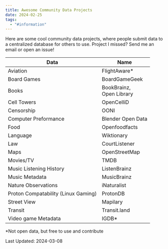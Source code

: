 ```yaml
---
title: Awesome Community Data Projects
date: 2024-02-25
tags:
  - "#information"
---
```

Here are some cool community data projects, where people submit data to a centralized database for others to use. Project I missed? Send me an email or open an issue!

| Data                                | Name                        |
| ----------------------------------- | --------------------------- |
| Aviation                            | FlightAware*                |
| Board Games                         | BoardGameGeek               |
| Books                               | BookBrainz,<br>Open Library |
| Cell Towers                         | OpenCelliD                  |
| Censorship                          | OONI                        |
| Computer Preformance                | Blender Open Data           |
| Food                                | Openfoodfacts               |
| Language                            | Wiktionary                  |
| Law                                 | CourtListener               |
| Maps                                | OpenStreetMap               |
| Movies/TV                           | TMDB                        |
| Music Listening History             | ListenBrainz                |
| Music Metadata                      | MusicBrainz                 |
| Nature Observations                 | iNaturalist                 |
| Proton Compatability (Linux Gaming) | ProtonDB                    |
| Street View                         | Mapilary                    |
| Transit                             | Transit.land                |
| Video game Metadata                 | IGDB*                       |


\*Not open data, but free to use and contribute

Last Updated: 2024-03-08